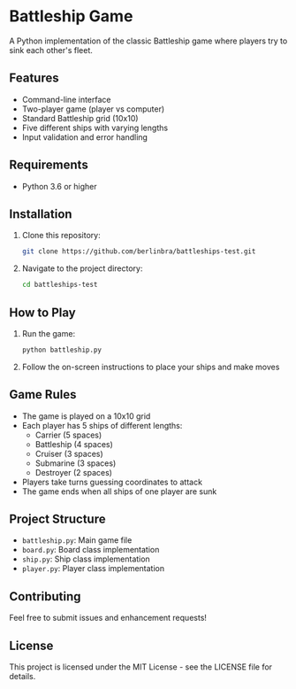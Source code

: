 # Battleship Game

A Python implementation of the classic Battleship game where players try to sink each other's fleet.

## Features

- Command-line interface
- Two-player game (player vs computer)
- Standard Battleship grid (10x10)
- Five different ships with varying lengths
- Input validation and error handling

## Requirements

- Python 3.6 or higher

## Installation

1. Clone this repository:
   ```bash
   git clone https://github.com/berlinbra/battleships-test.git
   ```
2. Navigate to the project directory:
   ```bash
   cd battleships-test
   ```

## How to Play

1. Run the game:
   ```bash
   python battleship.py
   ```
2. Follow the on-screen instructions to place your ships and make moves

## Game Rules

- The game is played on a 10x10 grid
- Each player has 5 ships of different lengths:
  - Carrier (5 spaces)
  - Battleship (4 spaces)
  - Cruiser (3 spaces)
  - Submarine (3 spaces)
  - Destroyer (2 spaces)
- Players take turns guessing coordinates to attack
- The game ends when all ships of one player are sunk

## Project Structure

- `battleship.py`: Main game file
- `board.py`: Board class implementation
- `ship.py`: Ship class implementation
- `player.py`: Player class implementation

## Contributing

Feel free to submit issues and enhancement requests!

## License

This project is licensed under the MIT License - see the LICENSE file for details.